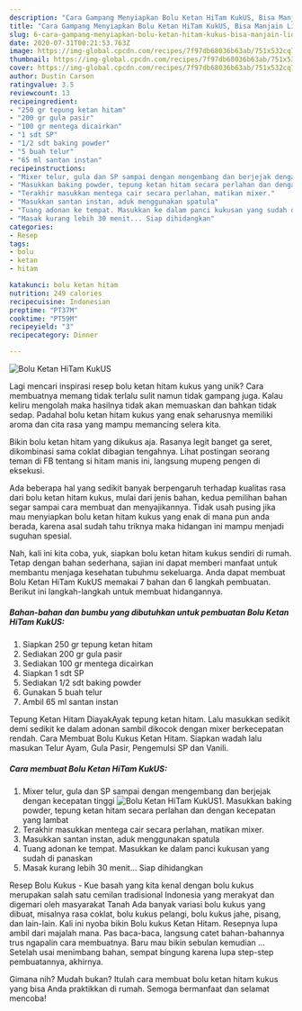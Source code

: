```yaml
---
description: "Cara Gampang Menyiapkan Bolu Ketan HiTam KukUS, Bisa Manjain Lidah"
title: "Cara Gampang Menyiapkan Bolu Ketan HiTam KukUS, Bisa Manjain Lidah"
slug: 6-cara-gampang-menyiapkan-bolu-ketan-hitam-kukus-bisa-manjain-lidah
date: 2020-07-31T00:21:53.763Z
image: https://img-global.cpcdn.com/recipes/7f97db68036b63ab/751x532cq70/bolu-ketan-hitam-kukus-foto-resep-utama.jpg
thumbnail: https://img-global.cpcdn.com/recipes/7f97db68036b63ab/751x532cq70/bolu-ketan-hitam-kukus-foto-resep-utama.jpg
cover: https://img-global.cpcdn.com/recipes/7f97db68036b63ab/751x532cq70/bolu-ketan-hitam-kukus-foto-resep-utama.jpg
author: Dustin Carson
ratingvalue: 3.5
reviewcount: 13
recipeingredient:
- "250 gr tepung ketan hitam"
- "200 gr gula pasir"
- "100 gr mentega dicairkan"
- "1 sdt SP"
- "1/2 sdt baking powder"
- "5 buah telur"
- "65 ml santan instan"
recipeinstructions:
- "Mixer telur, gula dan SP sampai dengan mengembang dan berjejak dengan kecepatan tinggi"
- "Masukkan baking powder, tepung ketan hitam secara perlahan dan dengan kecepatan yang lambat"
- "Terakhir masukkan mentega cair secara perlahan, matikan mixer."
- "Masukkan santan instan, aduk menggunakan spatula"
- "Tuang adonan ke tempat. Masukkan ke dalam panci kukusan yang sudah di panaskan"
- "Masak kurang lebih 30 menit... Siap dihidangkan"
categories:
- Resep
tags:
- bolu
- ketan
- hitam

katakunci: bolu ketan hitam 
nutrition: 249 calories
recipecuisine: Indonesian
preptime: "PT37M"
cooktime: "PT59M"
recipeyield: "3"
recipecategory: Dinner

---
```



![Bolu Ketan HiTam KukUS](https://img-global.cpcdn.com/recipes/7f97db68036b63ab/751x532cq70/bolu-ketan-hitam-kukus-foto-resep-utama.jpg)

Lagi mencari inspirasi resep bolu ketan hitam kukus yang unik? Cara membuatnya memang tidak terlalu sulit namun tidak gampang juga. Kalau keliru mengolah maka hasilnya tidak akan memuaskan dan bahkan tidak sedap. Padahal bolu ketan hitam kukus yang enak seharusnya memiliki aroma dan cita rasa yang mampu memancing selera kita.

Bikin bolu ketan hitam yang dikukus aja. Rasanya legit banget ga seret, dikombinasi sama coklat dibagian tengahnya. Lihat postingan seorang teman di FB tentang si hitam manis ini, langsung mupeng pengen di eksekusi.

Ada beberapa hal yang sedikit banyak berpengaruh terhadap kualitas rasa dari bolu ketan hitam kukus, mulai dari jenis bahan, kedua pemilihan bahan segar sampai cara membuat dan menyajikannya. Tidak usah pusing jika mau menyiapkan bolu ketan hitam kukus yang enak di mana pun anda berada, karena asal sudah tahu triknya maka hidangan ini mampu menjadi suguhan spesial.


Nah, kali ini kita coba, yuk, siapkan bolu ketan hitam kukus sendiri di rumah. Tetap dengan bahan sederhana, sajian ini dapat memberi manfaat untuk membantu menjaga kesehatan tubuhmu sekeluarga. Anda dapat membuat Bolu Ketan HiTam KukUS memakai 7 bahan dan 6 langkah pembuatan. Berikut ini langkah-langkah untuk membuat hidangannya.

<!--inarticleads1-->

##### Bahan-bahan dan bumbu yang dibutuhkan untuk pembuatan Bolu Ketan HiTam KukUS:

1. Siapkan 250 gr tepung ketan hitam
1. Sediakan 200 gr gula pasir
1. Sediakan 100 gr mentega dicairkan
1. Siapkan 1 sdt SP
1. Sediakan 1/2 sdt baking powder
1. Gunakan 5 buah telur
1. Ambil 65 ml santan instan


Tepung Ketan Hitam DiayakAyak tepung ketan hitam. Lalu masukkan sedikit demi sedikit ke dalam adonan sambil dikocok dengan mixer berkecepatan rendah. Cara Membuat Bolu Kukus Ketan Hitam. Siapkan wadah lalu masukan Telur Ayam, Gula Pasir, Pengemulsi SP dan Vanili. 

<!--inarticleads2-->

##### Cara membuat Bolu Ketan HiTam KukUS:

1. Mixer telur, gula dan SP sampai dengan mengembang dan berjejak dengan kecepatan tinggi
<img src="//assets-global.cpcdn.com/assets/icons/button_play-2c75c40dde080a61004c1f40b05d8f140eaff45d7e9e6481dc71c63d2e7c4909.png" alt="Bolu Ketan HiTam KukUS">1. Masukkan baking powder, tepung ketan hitam secara perlahan dan dengan kecepatan yang lambat
1. Terakhir masukkan mentega cair secara perlahan, matikan mixer.
1. Masukkan santan instan, aduk menggunakan spatula
1. Tuang adonan ke tempat. Masukkan ke dalam panci kukusan yang sudah di panaskan
1. Masak kurang lebih 30 menit... Siap dihidangkan


Resep Bolu Kukus - Kue basah yang kita kenal dengan bolu kukus merupakan salah satu cemilan tradisional Indonesia yang merakyat dan digemari oleh masyarakat Tanah Ada banyak variasi bolu kukus yang dibuat, misalnya rasa coklat, bolu kukus pelangi, bolu kukus jahe, pisang, dan lain-lain. Kali ini nyoba bikin Bolu kukus Ketan Hitam. Resepnya lupa ambil dari majalah mana. Pas baca-baca, langsung catet bahan-bahannya trus ngapalin cara membuatnya. Baru mau bikin sebulan kemudian … Setelah usai menimbang bahan, sempat bingung karena lupa step-step pembuatannya, akhirnya. 

Gimana nih? Mudah bukan? Itulah cara membuat bolu ketan hitam kukus yang bisa Anda praktikkan di rumah. Semoga bermanfaat dan selamat mencoba!
